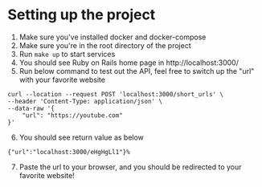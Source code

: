 <h1>Setting up the project</h1>

1. Make sure you've installed docker and docker-compose
2. Make sure you're in the root directory of the project
3. Run `make up` to start services
4. You should see Ruby on Rails home page in http://localhost:3000/
5. Run below command to test out the API, feel free to switch up the "url" with your favorite website
```
curl --location --request POST 'localhost:3000/short_urls' \
--header 'Content-Type: application/json' \
--data-raw '{
    "url": "https://youtube.com"
}'
```
6. You should see return value as below
```
{"url":"localhost:3000/eHgHgLl1"}%
```
7. Paste the url to your browser, and you should be redirected to your favorite website!
